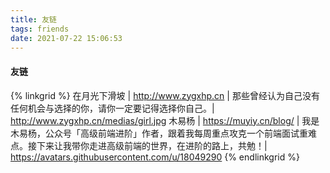 ```yaml
---
title: 友链
tags: friends
date: 2021-07-22 15:06:53
---
```


#### 友链
{% linkgrid %}
在月光下滑坡 | http://www.zygxhp.cn | 那些曾经认为自己没有任何机会与选择的你，请你一定要记得选择你自己。| http://www.zygxhp.cn/medias/girl.jpg
木易杨 | https://muyiy.cn/blog/ | 我是木易杨，公众号「高级前端进阶」作者，跟着我每周重点攻克一个前端面试重难点。接下来让我带你走进高级前端的世界，在进阶的路上，共勉！| https://avatars.githubusercontent.com/u/18049290
{% endlinkgrid %}